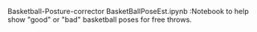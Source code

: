 Basketball-Posture-corrector
BasketBallPoseEst.ipynb :Notebook to help show "good" or "bad" basketball poses for free throws.
